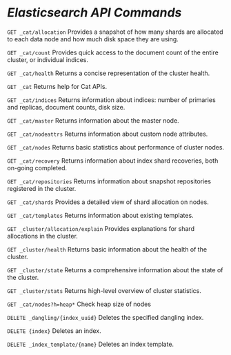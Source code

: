 # *Elasticsearch API Commands*

`GET _cat/allocation` Provides a snapshot of how many shards are allocated to each data node and how much disk space they are using.

`GET _cat/count` Provides quick access to the document count of the entire cluster, or individual indices.

`GET _cat/health` Returns a concise representation of the cluster health.

`GET _cat` Returns help for Cat APIs. 

`GET _cat/indices` Returns information about indices: number of primaries and replicas, document counts, disk size.

`GET _cat/master` Returns information about the master node.

`GET _cat/nodeattrs` Returns information about custom node attributes.

`GET _cat/nodes` Returns basic statistics about performance of cluster nodes.

`GET _cat/recovery` Returns information about index shard recoveries, both on-going completed.

`GET _cat/repositories` Returns information about snapshot repositories registered in the cluster.

`GET _cat/shards` Provides a detailed view of shard allocation on nodes.

`GET _cat/templates` Returns information about existing templates.

`GET _cluster/allocation/explain` Provides explanations for shard allocations in the cluster.

`GET _cluster/health` Returns basic information about the health of the cluster.

`GET _cluster/state` Returns a comprehensive information about the state of the cluster.

`GET _cluster/stats` Returns high-level overview of cluster statistics.

`GET _cat/nodes?h=heap*` Check heap size of nodes

`DELETE _dangling/{index_uuid}` Deletes the specified dangling index.

`DELETE {index}` Deletes an index.

`DELETE _index_template/{name}` Deletes an index template.


